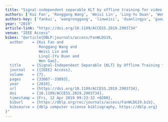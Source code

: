 ```yaml
---
title: "Signal-independent separable KLT by offline training for video coding"
authors: ['Kui Fan', 'Ronggang Wang', 'Weisi Lin', 'Ling-Yu Duan', 'Wen Gao 0001']
authors-key: ['fankui', 'wangronggang', 'linweisi', 'duanlingyu', 'gaowen']
year: "2019"
article-link: "https://doi.org/10.1109/ACCESS.2019.2903734"
venue: "IEEE Access"
bibex: "@article{DBLP:journals/access/FanWLDG19,
  author    = {Kui Fan and
               Ronggang Wang and
               Weisi Lin and
               Ling{-}Yu Duan and
               Wen Gao},
  title     = {Signal-Independent Separable {KLT} by Offline Training for Video Coding},
  journal   = {{IEEE} Access},
  volume    = {7},
  pages     = {33087--33093},
  year      = {2019},
  url       = {https://doi.org/10.1109/ACCESS.2019.2903734},
  doi       = {10.1109/ACCESS.2019.2903734},
  timestamp = {Fri, 12 Apr 2019 09:23:32 +0200},
  biburl    = {https://dblp.org/rec/journals/access/FanWLDG19.bib},
  bibsource = {dblp computer science bibliography, https://dblp.org}
}"
---
```

